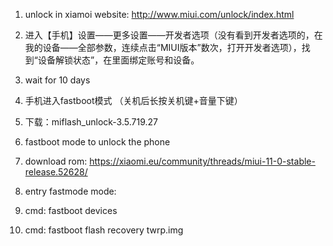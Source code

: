 
1. unlock in xiamoi website: http://www.miui.com/unlock/index.html
2. 进入【手机】设置——更多设置——开发者选项（没有看到开发者选项的，在我的设备——全部参数，连续点击“MIUI版本”数次，打开开发者选项），找到“设备解锁状态”，在里面绑定账号和设备。
3. wait for 10 days
3. 手机进入fastboot模式 （关机后长按关机键+音量下键）
4. 下载：miflash_unlock-3.5.719.27
5. fastboot mode to unlock the phone

7. download rom: https://xiaomi.eu/community/threads/miui-11-0-stable-release.52628/
8. entry fastmode mode: 
9. cmd: fastboot devices
8. cmd: fastboot flash recovery twrp.img
